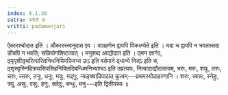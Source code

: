 ```yaml
---
index: 4.1.38
sutra: मनोरौ वा
vritti: padamanjari
---
```


 ऐकारश्चोदात इति । औकारस्त्वनुदात एव । वाग्रहणेन द्वावपि विकल्प्येते इति । यदा च द्वावपि न भवतस्तदा ङीबपि न भवति; सन्नियोगशिष्टत्वात् । मनुशब्द आद्यौदात इति । ठ्मन ज्ञानेऽ, ठ्मृमृशीतृचरित्सरितनिधनिमिमस्जिभ्य उःऽ इति वर्तमाने ठ्धान्ये नित्ऽ इति च, ठ्शृस्वृस्निहित्रप्यसिवसिहनिक्लिदिबन्धिमनिभ्यश्चऽ इति उप्रत्ययः, नित्वादाद्यौदातत्वम्, भरुः, मरुः, शयुः, तरुः, चरुः, त्सरुः, तनुः, धनुः, मयुः, मद्गुः, न्यङ्क्वादिपाठात् कुत्वम्---प्रथमस्योदाहरणानि । शरुः, स्वरूः, स्नेहुः, त्रपु, असुः, वसुः, हनुः, क्लेदुः, बन्धुः, मनुः---इति द्वितीयस्य ॥